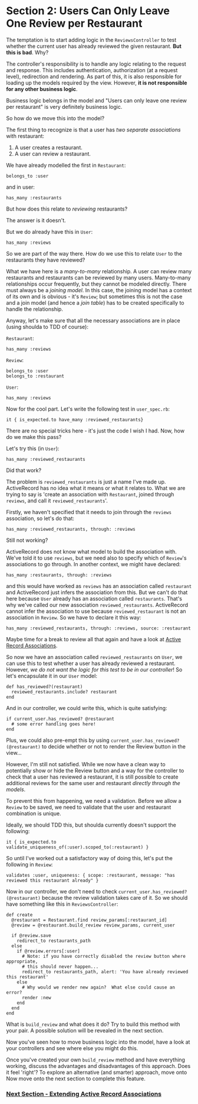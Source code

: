 # Section 2: Users Can Only Leave One Review per Restaurant

The temptation is to start adding logic in the `ReviewsController` to test whether the current user has already reviewed the given restaurant.  **But this is bad**.  Why?

The controller's responsibility is to handle any logic relating to the request and response.  This includes authentication, authorization (at a request level), redirection and rendering.  As part of this, it is also responsible for loading up the models required by the view.  However, **it is not responsible for any other business logic**.

Business logic belongs in the model and "Users can only leave one review per restaurant" is very definitely business logic.

So how do we move this into the model?

The first thing to recognize is that a user has _two separate associations_ with restaurant:
1. A user creates a restaurant.
2. A user can review a restaurant.

We have already modelled the first in `Restaurant`:

```
belongs_to :user
```
and in user:
```
has_many :restaurants
```
But how does this relate to _reviewing_ restaurants?

The answer is it doesn't.

But we do already have this in `User`:
```
has_many :reviews
```
So we are part of the way there.  How do we use this to relate `User` to the restaurants they have reviewed?

What we have here is a _many-to-many_ relationship.  A user can review many restaurants and restaurants can be reviewed by many users.  Many-to-many relationships occur frequently, but they cannot be modeled directly.  There must always be a _joining model_.  In this case, the joining model has a context of its own and is obvious - it's `Review`; but sometimes this is not the case and a join model (and hence a _join table_) has to be created specifically to handle the relationship.

Anyway, let's make sure that all the necessary associations are in place (using shoulda to TDD of course):

`Restaurant`:
```
has_many :reviews
```
`Review`:
```
belongs_to :user
belongs_to :restaurant
```
`User`:
```
has_many :reviews
```

Now for the cool part.  Let's write the following test in `user_spec.rb`:
```
it { is_expected.to have_many :reviewed_restaurants}
```
There are no special tricks here - it's just the code I wish I had.  Now, how do we make this pass?

Let's try this (in `User`):
```
has_many :reviewed_restaurants
```
Did that work?

The problem is `reviewed_restaurants` is just a name I've made up.  ActiveRecord has no idea what it means or what it relates to.  What we are trying to say is 'create an association with `Restaurant`, joined through `reviews`, and call it `reviewed_restaurants`'.

Firstly, we haven't specified that it needs to join through the `reviews` association, so let's do that:

```
has_many :reviewed_restaurants, through: :reviews
```
Still not working?

ActiveRecord does not know what model to build the association with.  We've told it to use `reviews`, but we need also to specify which of `Review`'s associations to go through.  In another context, we might have declared:
```
has_many :restaurants, through: :reviews
```
and this would have worked as `reviews` has an association called `restaurant` and ActiveRecord just infers the association from this.  But we can't do that here because `User` already has an association called `restaurants`.  That's why we've called our new association `reviewed_restaurants`.  ActiveRecord cannot infer the association to use because `reviewed_restaurant` is not an association in `Review`.
So we have to declare it this way:
```
has_many :reviewed_restaurants, through: :reviews, source: :restaurant
```

Maybe time for a break to review all that again and have a look at [Active Record Associations](http://guides.rubyonrails.org/association_basics.html).


So now we have an association called `reviewed_restaurants` on `User`, we can use this to test whether a user has already reviewed a restaurant.  However, _we do not want the logic for this test to be in our controller_!  So let's encapsulate it in our `User` model:
```
def has_reviewed?(restaurant)
  reviewed_restaurants.include? restaurant
end
```
And in our controller, we could write this, which is quite satisfying:
```
if current_user.has_reviewed? @restaurant
  # some error handling goes here!
end
```
Plus, we could also pre-empt this by using `current_user.has_reviewed?(@restaurant)` to decide whether or not to render the Review button in the view...


However, I'm still not satisfied.  While we now have a clean way to potentially show or hide the Review button and a way for the controller to check that a user has reviewed a restaurant, it is still possible to create additional reviews for the same user and restaurant _directly through the models_.

To prevent this from happening, we need a validation.  Before we allow a `Review` to be saved, we need to validate that the user and restaurant combination is unique.

Ideally, we should TDD this, but shoulda currently doesn't support the following:
```
it { is_expected.to validate_uniqueness_of(:user).scoped_to(:restaurant) }
```

So until I've worked out a satisfactory way of doing this, let's put the following in `Review`:
```
validates :user, uniqueness: { scope: :restaurant, message: "has reviewed this restaurant already" }
```

Now in our controller, we don't need to check `current_user.has_reviewed?(@restaurant)` because the review validation takes care of it.  So we should have something like this in `ReviewsController`:
```
def create
  @restaurant = Restaurant.find review_params[:restaurant_id]
  @review = @restaurant.build_review review_params, current_user

  if @review.save
    redirect_to restaurants_path
  else
    if @review.errors[:user]
      # Note: if you have correctly disabled the review button where appropriate,
      # this should never happen...
      redirect_to restaurants_path, alert: 'You have already reviewed this restaurant'
    else
      # Why would we render new again?  What else could cause an error?
      render :new
    end
  end
end
```

What is `build_review` and what does it do? Try to build this method with your pair. A possible solution will be revealed in the next section.

Now you've seen how to move business logic into the model, have a look at your controllers and see where else you might do this.

Once you've created your own `build_review` method and have everything working, discuss the advantages and disadvantages of this approach.  Does it feel 'right'?  To explore an alternative (and smarter) approach, move onto Now move onto the next section to complete this feature.

### [Next Section - Extending Active Record Associations](3_extending_associations.md)

